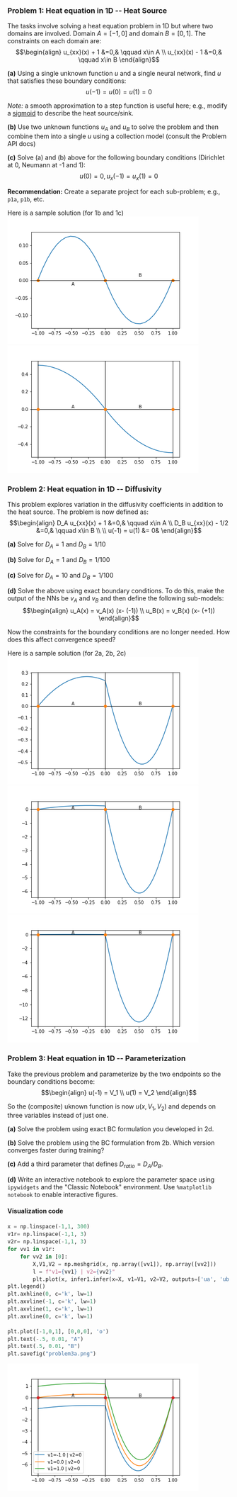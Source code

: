 
### Problem 1: Heat equation in 1D -- Heat Source

The tasks involve solving a heat equation problem in 1D but where two domains are involved. Domain $A=[-1,0]$ and domain $B=[0,1]$. The constraints on each domain are:
$$\begin{align}
u_{xx}(x) + 1 &=0,& \qquad x\in  A \\
u_{xx}(x) - 1 &=0,& \qquad x\in  B
\end{align}$$

**(a)** Using a single unknown function $u$ and a single neural network, find $u$ that satisfies these boundary conditions: 
$$u(-1) = u(0) = u(1) = 0$$

*Note:* a smooth approximation to a step function is useful here; e.g., modify a [sigmoid](https://en.wikipedia.org/wiki/Sigmoid_function) to describe the heat source/sink.

**(b)** Use two unknown functions $u_A$ and $u_B$ to solve the problem and then combine them into a single $u$ using a collection model (consult the Problem API docs)

**(c)** Solve (a) and (b) above for the following boundary conditions (Dirichlet at 0, Neumann at -1 and 1):
$$u(0)=0, u_{x}(-1)=u_{x}(1)=0$$

**Recommendation:** Create a separate project for each sub-problem; e.g., `p1a`, `p1b`, etc.

Here is a sample solution (for 1b and 1c)
![Problem 1 b](figs/problem1.png)
![Problem 1 c](figs/problem1c.png)

### Problem 2: Heat equation in 1D -- Diffusivity

This problem explores variation in the diffusivity coefficients in addition to the heat source. The problem is now defined as:
$$\begin{align}
D_A u_{xx}(x) + 1   &=0,& \qquad x\in  A \\
D_B u_{xx}(x) - 1/2 &=0,& \qquad x\in  B \\ \\
u(-1) = u(1) &= 0&
\end{align}$$

**(a)** Solve for $D_A=1$ and $D_B=1/10$

**(b)** Solve for $D_A=1$ and $D_B=1/100$

**(c)** Solve for $D_A=10$ and $D_B=1/100$

**(d)** Solve the above using exact boundary conditions. To do this, make the output of the NNs be $v_A$ and $v_B$ and then define the following sub-models:
$$\begin{align}
u_A(x) = v_A(x) (x- (-1)) \\
u_B(x) = v_B(x) (x- (+1))
\end{align}$$

Now the constraints for the boundary conditions are no longer needed. How does this affect convergence speed?

Here is a sample solution (for 2a, 2b, 2c)
![Problem 1 a](figs/problem2a.png)
![Problem 2 b](figs/problem2b.png)
![Problem 2 c](figs/problem2c.png)

### Problem 3: Heat equation in 1D -- Parameterization

Take the previous problem and parameterize by the two endpoints so the boundary conditions become:
$$\begin{align}
u(-1) = V_1 \\
u(1) = V_2
\end{align}$$

So the (composite) uknown function is now $u(x, V_1, V_2)$ and depends on three variables instead of just one.

**(a)** Solve the problem using exact BC formulation you developed in 2d.

**(b)** Solve the problem using the BC formulation from 2b. Which version converges faster during training?

**(c)** Add a third parameter that defines $D_{ratio} = D_A/D_B$.

**(d)** Write an interactive notebook to explore the parameter space using `ipywidgets` and the "Classic Notebook" environment. Use `%matplotlib notebook` to enable interactive figures.


#### Visualization code
```python
x = np.linspace(-1,1, 300)
v1r= np.linspace(-1,1, 3)
v2r= np.linspace(-1,1, 3)
for vv1 in v1r:
    for vv2 in [0]:
        X,V1,V2 = np.meshgrid(x, np.array([vv1]), np.array([vv2]))
        l = f"v1={vv1} | v2={vv2}"
        plt.plot(x, infer1.infer(x=X, v1=V1, v2=V2, outputs=['ua', 'ub', 'f'])['f'], label=l)
plt.legend()
plt.axhline(0, c='k', lw=1)
plt.axvline(-1, c='k', lw=1)
plt.axvline(1, c='k', lw=1)
plt.axvline(0, c='k', lw=1)

plt.plot([-1,0,1], [0,0,0], 'o')
plt.text(-.5, 0.01, "A")
plt.text(.5, 0.01, "B")
plt.savefig("problem3a.png")
```
![Problem 3 a](figs/problem3a.png)

